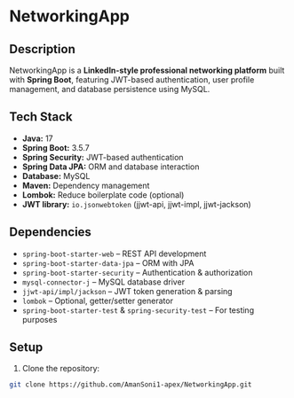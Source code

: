# NetworkingApp

## Description
NetworkingApp is a **LinkedIn-style professional networking platform** built with **Spring Boot**, featuring JWT-based authentication, user profile management, and database persistence using MySQL.

## Tech Stack
- **Java:** 17
- **Spring Boot:** 3.5.7
- **Spring Security:** JWT-based authentication
- **Spring Data JPA:** ORM and database interaction
- **Database:** MySQL
- **Maven:** Dependency management
- **Lombok:** Reduce boilerplate code (optional)
- **JWT library:** `io.jsonwebtoken` (jjwt-api, jjwt-impl, jjwt-jackson)

## Dependencies
- `spring-boot-starter-web` – REST API development
- `spring-boot-starter-data-jpa` – ORM with JPA
- `spring-boot-starter-security` – Authentication & authorization
- `mysql-connector-j` – MySQL database driver
- `jjwt-api/impl/jackson` – JWT token generation & parsing
- `lombok` – Optional, getter/setter generator
- `spring-boot-starter-test` & `spring-security-test` – For testing purposes

## Setup
1. Clone the repository:
```bash
git clone https://github.com/AmanSoni1-apex/NetworkingApp.git
